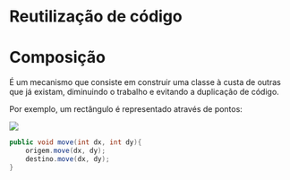 
# Reutilização de código

# Composição
É um mecanismo que consiste em construir uma classe à custa de outras que já existam, diminuindo o trabalho e evitando a duplicação de código.

Por exemplo, um rectângulo é representado através de pontos:

![](images/Point_Rectangle%20-%2005.png)

```java
public void move(int dx, int dy){
	origem.move(dx, dy);
	destino.move(dx, dy);
}
```




